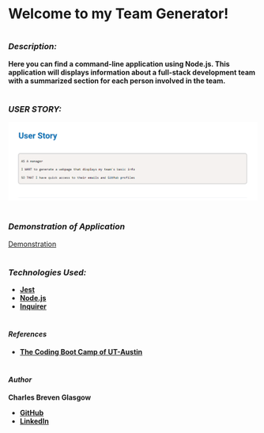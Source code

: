 # **Welcome to my Team Generator!**

#

### *Description:*

**Here you can find a command-line application using Node.js. This application will displays information about a full-stack development team with a summarized section for each person involved in the team.**

#

### *USER STORY:*

![User Story](/img/user-story.png)

#

### *Demonstration of Application*

[Demonstration](https://drive.google.com/file/d/1bYGPPrJpRSdu8gJVaAo2RCXVWB8JZxq2/view?usp=sharing)

#

### *Technologies Used:*

- **[Jest](https://www.npmjs.com/package/jest)**
- **[Node.js](http://nodejs.org/en/)**
- **[Inquirer](https://www.npmjs.com/package/inquirer)**

#

#### *References*

- **[The Coding Boot Camp of UT-Austin](https://techbootcamps.utexas.edu/coding/)**

#

#### *Author*

**Charles Breven Glasgow**

- **[GitHub](https://github.com/Brevenn)**
- **[LinkedIn](https://www.linkedin.com/in/charles-glasgow-7b07a41a3/)**

#